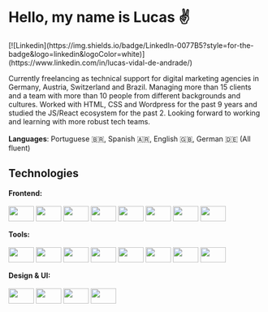 <h1>Hello, my name is Lucas ✌️</h1>
[![Linkedin](https://img.shields.io/badge/LinkedIn-0077B5?style=for-the-badge&logo=linkedin&logoColor=white)](https://www.linkedin.com/in/lucas-vidal-de-andrade/)

Currently freelancing as technical support for digital marketing agencies in Germany, Austria, Switzerland and Brazil. Managing more than 15 clients and a team with more than 10 people from different backgrounds and cultures. Worked with HTML, CSS and Wordpress for the past 9 years and studied the JS/React ecosystem for the past 2. Looking forward to working and learning with more robust tech teams.<br><br>
**Languages**: Portuguese 🇧🇷, Spanish 🇦🇷, English 🇬🇧, German 🇩🇪 (All fluent)

## Technologies

<strong>Frontend:</strong><br><br>
<img src="https://cdn.jsdelivr.net/gh/devicons/devicon/icons/html5/html5-plain-wordmark.svg" height="30" width="50" />
<img src="https://cdn.jsdelivr.net/gh/devicons/devicon/icons/css3/css3-plain-wordmark.svg" height="30" width="50" />
<img src="https://cdn.jsdelivr.net/gh/devicons/devicon/icons/tailwindcss/tailwindcss-plain.svg" height="30" width="50" />
<img src="https://cdn.jsdelivr.net/gh/devicons/devicon/icons/bootstrap/bootstrap-plain-wordmark.svg" height="30" width="50" />
<img src="https://cdn.jsdelivr.net/gh/devicons/devicon/icons/javascript/javascript-plain.svg" height="30" width="50" />
<img src="https://cdn.jsdelivr.net/gh/devicons/devicon/icons/react/react-original-wordmark.svg" height="30" width="50" />
<img src="https://cdn.jsdelivr.net/gh/devicons/devicon/icons/redux/redux-original.svg" height="30" width="50" />
<img src="https://cdn.jsdelivr.net/gh/devicons/devicon/icons/wordpress/wordpress-plain-wordmark.svg" height="30" width="50" />

<strong>Tools:</strong><br><br>
<img src="https://cdn.jsdelivr.net/gh/devicons/devicon/icons/vscode/vscode-original.svg" height="30" width="50" />
<img src="https://cdn.jsdelivr.net/gh/devicons/devicon/icons/git/git-plain.svg" height="30" width="50" />
<img src="https://cdn.jsdelivr.net/gh/devicons/devicon/icons/npm/npm-original-wordmark.svg" height="30" width="50" />
<img src="https://cdn.jsdelivr.net/gh/devicons/devicon/icons/trello/trello-plain.svg" height="30" width="50" />
<img src="https://cdn.cdnlogo.com/logos/a/73/asana.svg" height="30" width="50" />
<img src="https://cdn.cdnlogo.com/logos/n/50/notion.svg" height="30" width="50" />
<img src="https://cdn.jsdelivr.net/gh/devicons/devicon/icons/github/github-original.svg" height="30" width="50" />
<img src="https://cdn.cdnlogo.com/logos/p/62/prettier.svg" height="30" width="50" />

<strong>Design & UI:</strong><br><br>
<img src="https://cdn.jsdelivr.net/gh/devicons/devicon/icons/photoshop/photoshop-plain.svg" height="30" width="50" />
<img src="https://cdn.jsdelivr.net/gh/devicons/devicon/icons/illustrator/illustrator-plain.svg" height="30" width="50" />
<img src="https://cdn.jsdelivr.net/gh/devicons/devicon/icons/xd/xd-plain.svg" height="30" width="50" />
<img src="https://cdn.jsdelivr.net/gh/devicons/devicon/icons/figma/figma-original.svg" height="30" width="50" />
